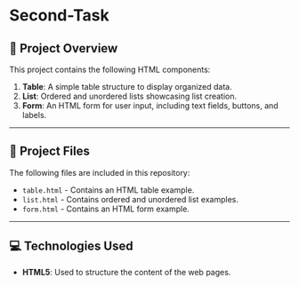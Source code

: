 # Second-Task

## 📄 **Project Overview**

This project contains the following HTML components:

1. **Table**: A simple table structure to display organized data.
2. **List**: Ordered and unordered lists showcasing list creation.
3. **Form**: An HTML form for user input, including text fields, buttons, and labels.

---

## 📂 **Project Files**

The following files are included in this repository:

- `table.html` - Contains an HTML table example.
- `list.html` - Contains ordered and unordered list examples.
- `form.html` - Contains an HTML form example.

---

## 💻 **Technologies Used**

- **HTML5**: Used to structure the content of the web pages.
